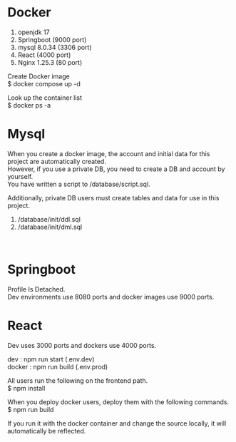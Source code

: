 # Docker
1. openjdk 17<br>
2. Springboot (9000 port)<br>
3. mysql 8.0.34 (3306 port)<br>
4. React (4000 port)
5. Nginx 1.25.3 (80 port)

Create Docker image<br>
$ docker compose up -d<br>

Look up the container list<br>
$ docker ps -a
<br>

# Mysql
When you create a docker image, the account and initial data for this project are automatically created.<br>
However, if you use a private DB, you need to create a DB and account by yourself.<br>
You have written a script to /database/script.sql.<br>

Additionally, private DB users must create tables and data for use in this project.<br>

1. /database/init/ddl.sql
2. /database/init/dml.sql
<br>

# Springboot
Profile Is Detached.<br>
Dev environments use 8080 ports and docker images use 9000 ports.
<br>

# React
Dev uses 3000 ports and dockers use 4000 ports.<br>

dev : npm run start (.env.dev)<br>
docker : npm run build (.env.prod)<br>

All users run the following on the frontend path.<br>
$ npm install

When you deploy docker users, deploy them with the following commands.<br>
$ npm run build

If you run it with the docker container and change the source locally, it will automatically be reflected.
<br>